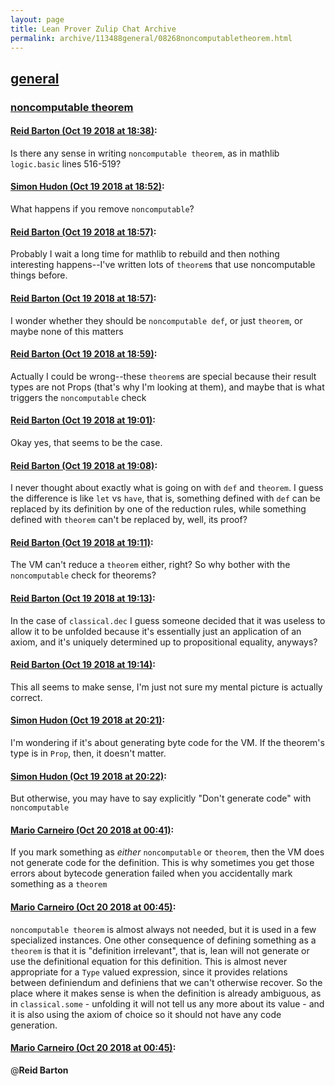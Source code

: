 ```yaml
---
layout: page
title: Lean Prover Zulip Chat Archive 
permalink: archive/113488general/08268noncomputabletheorem.html
---
```


## [general](index.html)
### [noncomputable theorem](08268noncomputabletheorem.html)

#### [Reid Barton (Oct 19 2018 at 18:38)](https://leanprover.zulipchat.com/#narrow/stream/113488-general/topic/noncomputable%20theorem/near/136123067):
Is there any sense in writing `noncomputable theorem`, as in mathlib `logic.basic` lines 516-519?

#### [Simon Hudon (Oct 19 2018 at 18:52)](https://leanprover.zulipchat.com/#narrow/stream/113488-general/topic/noncomputable%20theorem/near/136124051):
What happens if you remove `noncomputable`?

#### [Reid Barton (Oct 19 2018 at 18:57)](https://leanprover.zulipchat.com/#narrow/stream/113488-general/topic/noncomputable%20theorem/near/136124347):
Probably I wait a long time for mathlib to rebuild and then nothing interesting happens--I've written lots of `theorem`s that use noncomputable things before.

#### [Reid Barton (Oct 19 2018 at 18:57)](https://leanprover.zulipchat.com/#narrow/stream/113488-general/topic/noncomputable%20theorem/near/136124359):
I wonder whether they should be `noncomputable def`, or just `theorem`, or maybe none of this matters

#### [Reid Barton (Oct 19 2018 at 18:59)](https://leanprover.zulipchat.com/#narrow/stream/113488-general/topic/noncomputable%20theorem/near/136124519):
Actually I could be wrong--these `theorem`s are special because their result types are not Props (that's why I'm looking at them), and maybe that is what triggers the `noncomputable` check

#### [Reid Barton (Oct 19 2018 at 19:01)](https://leanprover.zulipchat.com/#narrow/stream/113488-general/topic/noncomputable%20theorem/near/136124688):
Okay yes, that seems to be the case.

#### [Reid Barton (Oct 19 2018 at 19:08)](https://leanprover.zulipchat.com/#narrow/stream/113488-general/topic/noncomputable%20theorem/near/136125141):
I never thought about exactly what is going on with `def` and `theorem`. I guess the difference is like `let` vs `have`, that is, something defined with `def` can be replaced by its definition by one of the reduction rules, while something defined with `theorem` can't be replaced by, well, its proof?

#### [Reid Barton (Oct 19 2018 at 19:11)](https://leanprover.zulipchat.com/#narrow/stream/113488-general/topic/noncomputable%20theorem/near/136125354):
The VM can't reduce a `theorem` either, right? So why bother with the `noncomputable` check for theorems?

#### [Reid Barton (Oct 19 2018 at 19:13)](https://leanprover.zulipchat.com/#narrow/stream/113488-general/topic/noncomputable%20theorem/near/136125488):
In the case of `classical.dec` I guess someone decided that it was useless to allow it to be unfolded because it's essentially just an application of an axiom, and it's uniquely determined up to propositional equality, anyways?

#### [Reid Barton (Oct 19 2018 at 19:14)](https://leanprover.zulipchat.com/#narrow/stream/113488-general/topic/noncomputable%20theorem/near/136125590):
This all seems to make sense, I'm just not sure my mental picture is actually correct.

#### [Simon Hudon (Oct 19 2018 at 20:21)](https://leanprover.zulipchat.com/#narrow/stream/113488-general/topic/noncomputable%20theorem/near/136129728):
I'm wondering if it's about generating byte code for the VM. If the theorem's type is in `Prop`, then, it doesn't matter.

#### [Simon Hudon (Oct 19 2018 at 20:22)](https://leanprover.zulipchat.com/#narrow/stream/113488-general/topic/noncomputable%20theorem/near/136129843):
But otherwise, you may have to say explicitly "Don't generate code" with `noncomputable`

#### [Mario Carneiro (Oct 20 2018 at 00:41)](https://leanprover.zulipchat.com/#narrow/stream/113488-general/topic/noncomputable%20theorem/near/136143543):
If you mark something as *either* `noncomputable` or `theorem`, then the VM does not generate code for the definition. This is why sometimes you get those errors about bytecode generation failed when you accidentally mark something as a `theorem`

#### [Mario Carneiro (Oct 20 2018 at 00:45)](https://leanprover.zulipchat.com/#narrow/stream/113488-general/topic/noncomputable%20theorem/near/136143755):
`noncomputable theorem` is almost always not needed, but it is used in a few specialized instances. One other consequence of defining something as a `theorem` is that it is "definition irrelevant", that is, lean will not generate or use the definitional equation for this definition. This is almost never appropriate for a `Type` valued expression, since it provides relations between definiendum and definiens that we can't otherwise recover. So the place where it makes sense is when the definition is already ambiguous, as in `classical.some` - unfolding it will not tell us any more about its value - and it is also using the axiom of choice so it should not have any code generation.

#### [Mario Carneiro (Oct 20 2018 at 00:45)](https://leanprover.zulipchat.com/#narrow/stream/113488-general/topic/noncomputable%20theorem/near/136143757):
@**Reid Barton**

